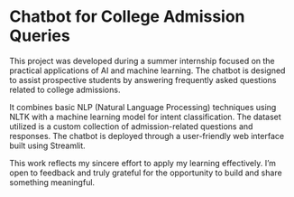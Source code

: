 # Chatbot for College Admission Queries

This project was developed during a summer internship focused on the practical applications of AI and machine learning. The chatbot is designed to assist prospective students by answering frequently asked questions related to college admissions.

 It combines basic NLP (Natural Language Processing) techniques using NLTK with a machine learning model for intent classification. The dataset utilized is a custom collection of admission-related questions and responses. The chatbot is deployed through a user-friendly web interface built using Streamlit.

This work reflects my sincere effort to apply my learning effectively. I’m open to feedback and truly grateful for the opportunity to build and share something meaningful.